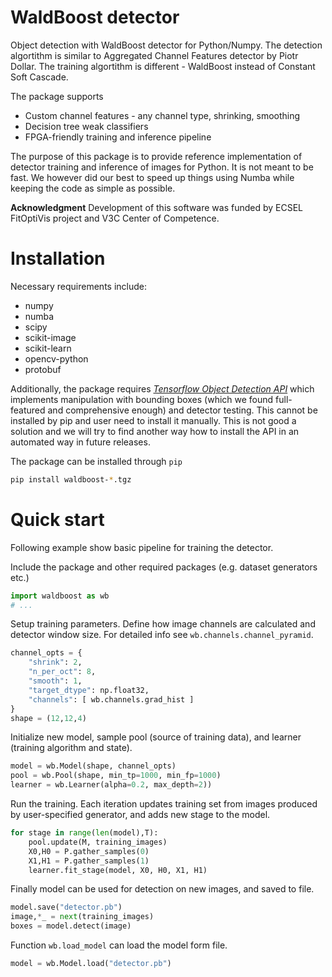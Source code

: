 # WaldBoost detector

Object detection with WaldBoost detector for Python/Numpy. The detection
algortithm is similar to Aggregated Channel Features detector by Piotr Dollar.
The training algortithm is different - WaldBoost instead of Constant Soft Cascade.

The package supports
* Custom channel features - any channel type, shrinking, smoothing
* Decision tree weak classifiers
* FPGA-friendly training and inference pipeline

The purpose of this package is to provide reference implementation of detector training and inference of images for Python. It is not meant to be fast. We however did our best to speed up things using Numba while keeping the code as simple as possible.

**Acknowledgment** Development of this software was funded by ECSEL FitOptiVis project and V3C Center of Competence.

# Installation

Necessary requirements include:
* numpy
* numba
* scipy
* scikit-image
* scikit-learn
* opencv-python
* protobuf

Additionally, the package requires [*Tensorflow Object Detection API*](https://github.com/tensorflow/models) which implements manipulation with bounding boxes (which we found full-featured and comprehensive enough) and detector testing. This cannot be installed by pip and user need to install it manually. This is not good a solution and we will try to find another way how to install the API in an automated way in future releases.

The package can be installed through `pip`

```sh
pip install waldboost-*.tgz
```

# Quick start

Following example show basic pipeline for training the detector.

Include the package and other required packages (e.g. dataset generators etc.)

```python
import waldboost as wb
# ...
```

Setup training parameters. Define how image channels are calculated and detector window size. For detailed info see `wb.channels.channel_pyramid`.

```python
channel_opts = {
    "shrink": 2,
    "n_per_oct": 8,
    "smooth": 1,
    "target_dtype": np.float32,
    "channels": [ wb.channels.grad_hist ]
}
shape = (12,12,4)
```

Initialize new model, sample pool (source of training data), and learner (training algorithm and state).

```python
model = wb.Model(shape, channel_opts)
pool = wb.Pool(shape, min_tp=1000, min_fp=1000)
learner = wb.Learner(alpha=0.2, max_depth=2))
```

Run the training. Each iteration updates training set from images produced by user-specified generator, and adds new stage to the model.

```python
for stage in range(len(model),T):
    pool.update(M, training_images)
    X0,H0 = P.gather_samples(0)
    X1,H1 = P.gather_samples(1)
    learner.fit_stage(model, X0, H0, X1, H1)
```

Finally model can be used for detection on new images, and saved to file.

```python
model.save("detector.pb")
image,*_ = next(training_images)
boxes = model.detect(image)
```

Function `wb.load_model` can load the model form file.

```python
model = wb.Model.load("detector.pb")
```